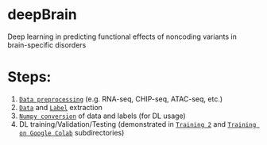 # deepBrain
Deep learning in predicting functional effects of noncoding variants in brain-specific disorders

# Steps:
1. [```Data preprocessing```](https://github.com/Akmazad/deepBrain/tree/master/Data%20Processing) (e.g. RNA-seq, CHIP-seq, ATAC-seq, etc.)
2. [```Data```](https://github.com/Akmazad/deepBrain/tree/master/Data%20Processing#extract-genomic-data-dna-seq-for-non-zero-bins) and [```Label```](https://github.com/Akmazad/deepBrain/blob/master/Data%20Processing/README.md#extract-labels-binary-signals-for-non-zero-bins) extraction
3. [```Numpy conversion```](https://github.com/Akmazad/deepBrain/blob/master/Data%20Processing/split_and_Numpy.py) of data and labels (for DL usage)
4. DL training/Validation/Testing (demonstrated in [```Training 2```](https://github.com/Akmazad/deepBrain/tree/master/Training%202) and [```Training on Google Colab```](https://github.com/Akmazad/deepBrain/tree/master/Training%20on%20Google%20Colab) subdirectories)






